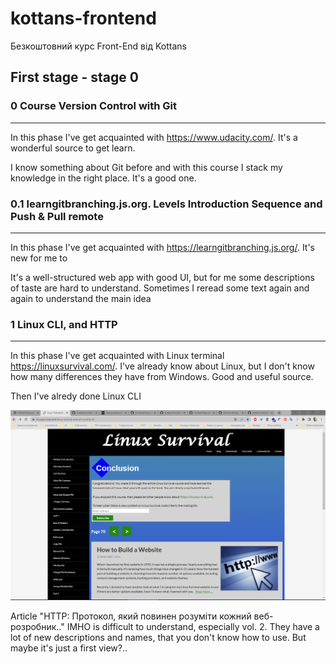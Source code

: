 # kottans-frontend
Безкоштовний курс Front-End від Kottans


## First stage - stage 0



### 0 Course Version Control with Git
<hr />
<p>In this phase I've get acquainted with <a href="https://www.udacity.com/">https://www.udacity.com/</a>. It's a wonderful source to get learn.</p>
<p>I know something about Git before and with this course I stack my knowledge in the right place. It's a good one.</p>

### 0.1 learngitbranching.js.org. Levels Introduction Sequence and Push & Pull remote
<hr />

<p>In this phase I've get acquainted with <a href="https://learngitbranching.js.org/">https://learngitbranching.js.org/</a>. It's new for me to</p>
<p>It's a well-structured web app with good UI, but for me some descriptions of taste are hard to understand. Sometimes I reread some text again and again to understand the main idea</p>

### 1 Linux CLI, and HTTP
<hr />

<p>In this phase I've get acquainted with Linux terminal <a href="https://linuxsurvival.com/">https://linuxsurvival.com/</a>. I've already know about Linux, but I don't know how many differences they have from Windows. Good and useful source.</p>

<p>Then I've alredy done Linux CLI</p> 
<p><img src="https://raw.githubusercontent.com/Andre-Green/kottans-frontend/main/task_linux_cli/screenshot_linux.png" alt="screen linux finish" title="screenshot" /></p>

<p>Article  "HTTP: Протокол, який повинен розуміти кожний веб-розробник.." IMHO is difficult to understand, especially vol. 2. They have a lot of new descriptions and names, that you don't know how to use. But maybe it's just a first view?..</p>


